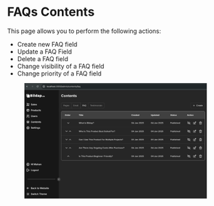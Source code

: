 # FAQs Contents

This page allows you to perform the following actions:

* Create new FAQ field
* Update a FAQ Field
* Delete a FAQ field
* Change visibility of a FAQ field
* Change priority of a FAQ field

<figure><img src="../../.gitbook/assets/image (4).png" alt=""><figcaption></figcaption></figure>
